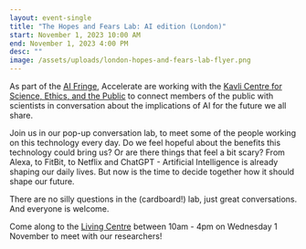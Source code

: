```yaml
---
layout: event-single
title: "The Hopes and Fears Lab: AI edition (London)"
start: November 1, 2023 10:00 AM
end: November 1, 2023 4:00 PM
desc: ""
image: /assets/uploads/london-hopes-and-fears-lab-flyer.png
---
```

As part of the [AI Fringe](https://aifringe.org/), Accelerate are working with the [Kavli Centre for Science, Ethics, and the Public](https://www.kcesp.ac.uk/) to connect members of the public with scientists  in conversation about the implications of AI for the future we all share. 

Join us in our pop-up conversation lab, to meet some of the people working on this technology every day. Do we feel hopeful about the benefits this technology could bring us? Or are there things that feel a bit scary?
From Alexa, to FitBit, to Netflix and ChatGPT - Artificial Intelligence is already shaping our daily lives. But now is the time to decide together how it should shape our future.

There are no silly questions in the (cardboard!) lab, just great conversations. And everyone is welcome.

C﻿ome along to the [Living Centre](https://www.thelivingcentre.org/contact/) between 10am - 4pm on Wednesday 1 November to meet with our researchers!